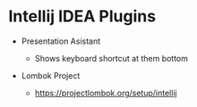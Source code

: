 # Intellij IDEA Plugins

* Presentation Asistant
  - Shows keyboard shortcut at them bottom

* Lombok Project
  - https://projectlombok.org/setup/intellij
